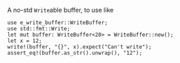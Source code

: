 A no-std `Write`able buffer, to use like

 ```
use e_write_buffer::WriteBuffer;
use std::fmt::Write;
let mut buffer: WriteBuffer<20> = WriteBuffer::new();
let x = 12;
write!(buffer, "{}", x).expect("Can't write");
assert_eq!(buffer.as_str().unwrap(), "12");
```